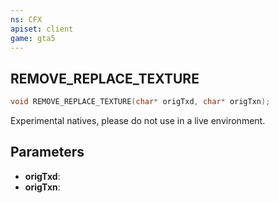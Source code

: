 ```yaml
---
ns: CFX
apiset: client
game: gta5
---
```

## REMOVE_REPLACE_TEXTURE

```c
void REMOVE_REPLACE_TEXTURE(char* origTxd, char* origTxn);
```

Experimental natives, please do not use in a live environment.

## Parameters
* **origTxd**: 
* **origTxn**: 

